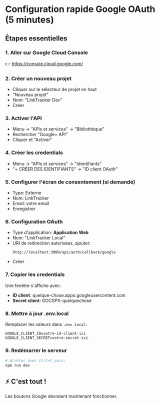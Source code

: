 # Configuration rapide Google OAuth (5 minutes)

## Étapes essentielles

### 1. Aller sur Google Cloud Console
👉 https://console.cloud.google.com/

### 2. Créer un nouveau projet
- Cliquer sur le sélecteur de projet en haut
- "Nouveau projet" 
- Nom: "LinkTracker Dev"
- Créer

### 3. Activer l'API
- Menu → "APIs et services" → "Bibliothèque"
- Rechercher "Google+ API"
- Cliquer et "Activer"

### 4. Créer les credentials
- Menu → "APIs et services" → "Identifiants"
- "+ CRÉER DES IDENTIFIANTS" → "ID client OAuth"

### 5. Configurer l'écran de consentement (si demandé)
- Type: Externe
- Nom: LinkTracker
- Email: votre email
- Enregistrer

### 6. Configuration OAuth
- Type d'application: **Application Web**
- Nom: "LinkTracker Local"
- URI de redirection autorisées, ajouter:
  ```
  http://localhost:3000/api/auth/callback/google
  ```
- Créer

### 7. Copier les credentials
Une fenêtre s'affiche avec:
- **ID client**: quelque-chose.apps.googleusercontent.com
- **Secret client**: GOCSPX-quelquechose

### 8. Mettre à jour .env.local
Remplacer les valeurs dans `.env.local`:
```env
GOOGLE_CLIENT_ID=votre-id-client-ici
GOOGLE_CLIENT_SECRET=votre-secret-ici
```

### 9. Redémarrer le serveur
```bash
# Arrêter avec Ctrl+C puis:
npm run dev
```

## ⚡ C'est tout !
Les boutons Google devraient maintenant fonctionner.